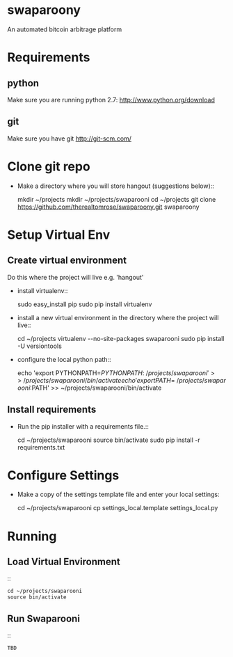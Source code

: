 swaparoony
==========

An automated bitcoin arbitrage platform


Requirements
============


python
------

Make sure you are running python 2.7: http://www.python.org/download

git
---

Make sure you have git http://git-scm.com/


Clone git repo
==============


- Make a directory where you will store hangout (suggestions below)::

    mkdir ~/projects
    mkdir ~/projects/swaparooni
    cd ~/projects
    git clone https://github.com/therealtomrose/swaparoony.git swaparoony


Setup Virtual Env
=================


Create virtual environment
--------------------------

Do this where the project will live e.g. 'hangout'
- install virtualenv::

    sudo easy_install pip
    sudo pip install virtualenv

- install a new virtual environment in the directory where the project will live::

    cd ~/projects
    virtualenv --no-site-packages swaparooni
    sudo pip install -U versiontools

- configure the local python path::

    echo 'export PYTHONPATH=$PYTHONPATH:~/projects/swaparooni' >> ~/projects/swaparooni/bin/activate
    echo 'export PATH=~/projects/swaparooni:$PATH' >> ~/projects/swaparooni/bin/activate


Install requirements
--------------------

- Run the pip installer with a requirements file.::

    cd ~/projects/swaparooni
    source bin/activate
    sudo pip install -r requirements.txt


Configure Settings
==================

- Make a copy of the settings template file and enter your local settings:

    cd ~/projects/swaparooni
    cp settings_local.template settings_local.py


Running
=======


Load Virtual Environment
------------------------

::

    cd ~/projects/swaparooni
    source bin/activate


Run Swaparooni
-----------

::

    TBD
